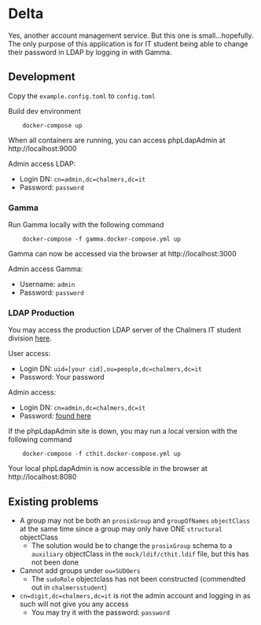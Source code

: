 # Delta

Yes, another account management service. But this one is small...hopefully. The only purpose of this application is for IT student being able to change their password in LDAP by logging in with Gamma.

## Development

Copy the `example.config.toml` to `config.toml`

Build dev environment

```
    docker-compose up
```

When all containers are running, you can access phpLdapAdmin at http://localhost:9000

Admin access LDAP:

- Login DN: `cn=admin,dc=chalmers,dc=it`
- Password: `password`

### Gamma

Run Gamma locally with the following command

```
    docker-compose -f gamma.docker-compose.yml up
```

Gamma can now be accessed via the browser at http://localhost:3000

Admin access Gamma:

- Username: `admin`
- Password: `password`

### LDAP Production

You may access the production LDAP server of the Chalmers IT student division [here](https://kamino.chalmers.it/phpldapadmin/).

User access:

- Login DN: `uid=[your cid],ou=people,dc=chalmers,dc=it`
- Password: Your password

Admin access:

- Login DN: `cn=admin,dc=chalmers,dc=it`
- Password: [found here](https://youtu.be/dQw4w9WgXcQ)

If the phpLdapAdmin site is down, you may run a local version with the following command

```
    docker-compose -f cthit.docker-compose.yml up
```

Your local phpLdapAdmin is now accessible in the browser at http://localhost:8080

## Existing problems

- A group may not be both an `prosixGroup` and `groupOfNames` `objectClass` at the same time since a group may only have ONE `structural` objectClass
  - The solution would be to change the `prosixGroup` schema to a `auxiliary` objectClass in the `mock/ldif/cthit.ldif` file, but this has not been done
- Cannot add groups under `ou=SUDOers`
  - The `sudoRole` objectclass has not been constructed (commendted out in `chalmersstudent`)
- `cn=digit,dc=chalmers,dc=it` is not the admin account and logging in as such will not give you any access
  - You may try it with the password: `password`
